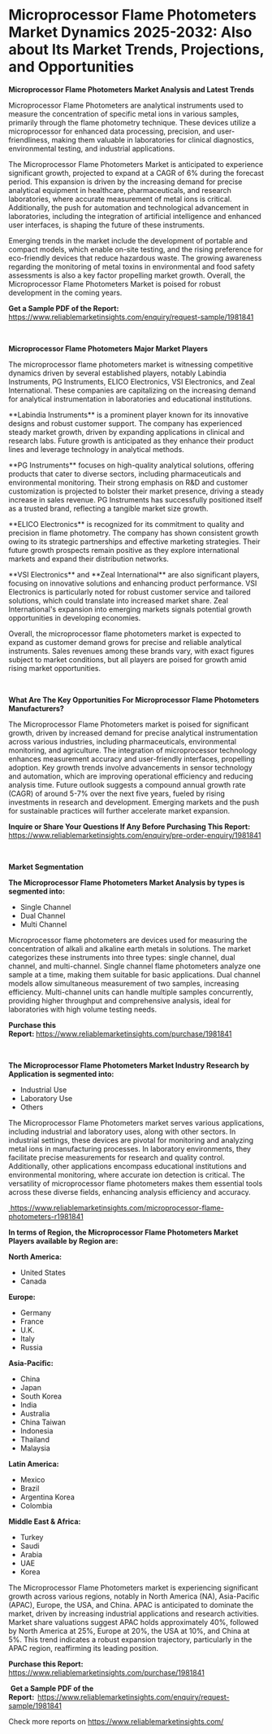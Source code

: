 <p><h1>Microprocessor Flame Photometers Market Dynamics 2025-2032: Also about Its Market Trends, Projections, and Opportunities</h1></p><p><strong>Microprocessor Flame Photometers Market Analysis and Latest Trends</strong></p>
<p><p>Microprocessor Flame Photometers are analytical instruments used to measure the concentration of specific metal ions in various samples, primarily through the flame photometry technique. These devices utilize a microprocessor for enhanced data processing, precision, and user-friendliness, making them valuable in laboratories for clinical diagnostics, environmental testing, and industrial applications.</p><p>The Microprocessor Flame Photometers Market is anticipated to experience significant growth, projected to expand at a CAGR of 6% during the forecast period. This expansion is driven by the increasing demand for precise analytical equipment in healthcare, pharmaceuticals, and research laboratories, where accurate measurement of metal ions is critical. Additionally, the push for automation and technological advancement in laboratories, including the integration of artificial intelligence and enhanced user interfaces, is shaping the future of these instruments.</p><p>Emerging trends in the market include the development of portable and compact models, which enable on-site testing, and the rising preference for eco-friendly devices that reduce hazardous waste. The growing awareness regarding the monitoring of metal toxins in environmental and food safety assessments is also a key factor propelling market growth. Overall, the Microprocessor Flame Photometers Market is poised for robust development in the coming years.</p></p>
<p><strong>Get a Sample PDF of the Report:&nbsp;</strong> <a href="https://www.reliablemarketinsights.com/enquiry/request-sample/1981841?utm_campaign=2221&utm_medium=2&utm_source=Github&utm_content=ia&utm_term=02032025&utm_id=microprocessor-flame-photometers">https://www.reliablemarketinsights.com/enquiry/request-sample/1981841</a></p>
<p>&nbsp;</p>
<p><strong>Microprocessor Flame Photometers Major Market Players</strong></p>
<p><p>The microprocessor flame photometers market is witnessing competitive dynamics driven by several established players, notably Labindia Instruments, PG Instruments, ELICO Electronics, VSI Electronics, and Zeal International. These companies are capitalizing on the increasing demand for analytical instrumentation in laboratories and educational institutions.</p><p>**Labindia Instruments** is a prominent player known for its innovative designs and robust customer support. The company has experienced steady market growth, driven by expanding applications in clinical and research labs. Future growth is anticipated as they enhance their product lines and leverage technology in analytical methods.</p><p>**PG Instruments** focuses on high-quality analytical solutions, offering products that cater to diverse sectors, including pharmaceuticals and environmental monitoring. Their strong emphasis on R&D and customer customization is projected to bolster their market presence, driving a steady increase in sales revenue. PG Instruments has successfully positioned itself as a trusted brand, reflecting a tangible market size growth.</p><p>**ELICO Electronics** is recognized for its commitment to quality and precision in flame photometry. The company has shown consistent growth owing to its strategic partnerships and effective marketing strategies. Their future growth prospects remain positive as they explore international markets and expand their distribution networks.</p><p>**VSI Electronics** and **Zeal International** are also significant players, focusing on innovative solutions and enhancing product performance. VSI Electronics is particularly noted for robust customer service and tailored solutions, which could translate into increased market share. Zeal International's expansion into emerging markets signals potential growth opportunities in developing economies.</p><p>Overall, the microprocessor flame photometers market is expected to expand as customer demand grows for precise and reliable analytical instruments. Sales revenues among these brands vary, with exact figures subject to market conditions, but all players are poised for growth amid rising market opportunities.</p></p>
<p>&nbsp;</p>
<p><strong>What Are The Key Opportunities For Microprocessor Flame Photometers Manufacturers?</strong></p>
<p><p>The Microprocessor Flame Photometers market is poised for significant growth, driven by increased demand for precise analytical instrumentation across various industries, including pharmaceuticals, environmental monitoring, and agriculture. The integration of microprocessor technology enhances measurement accuracy and user-friendly interfaces, propelling adoption. Key growth trends involve advancements in sensor technology and automation, which are improving operational efficiency and reducing analysis time. Future outlook suggests a compound annual growth rate (CAGR) of around 5-7% over the next five years, fueled by rising investments in research and development. Emerging markets and the push for sustainable practices will further accelerate market expansion.</p></p>
<p><strong>Inquire or Share Your Questions If Any Before Purchasing This Report:</strong> <a href="https://www.reliablemarketinsights.com/enquiry/pre-order-enquiry/1981841?utm_campaign=2221&utm_medium=2&utm_source=Github&utm_content=ia&utm_term=02032025&utm_id=microprocessor-flame-photometers">https://www.reliablemarketinsights.com/enquiry/pre-order-enquiry/1981841</a></p>
<p>&nbsp;</p>
<p><strong>Market Segmentation</strong></p>
<p><strong>The Microprocessor Flame Photometers Market Analysis by types is segmented into:</strong></p>
<p><ul><li>Single Channel</li><li>Dual Channel</li><li>Multi Channel</li></ul></p>
<p><p>Microprocessor flame photometers are devices used for measuring the concentration of alkali and alkaline earth metals in solutions. The market categorizes these instruments into three types: single channel, dual channel, and multi-channel. Single channel flame photometers analyze one sample at a time, making them suitable for basic applications. Dual channel models allow simultaneous measurement of two samples, increasing efficiency. Multi-channel units can handle multiple samples concurrently, providing higher throughput and comprehensive analysis, ideal for laboratories with high volume testing needs.</p></p>
<p><strong>Purchase this Report:&nbsp;</strong><a href="https://www.reliablemarketinsights.com/purchase/1981841?utm_campaign=2221&utm_medium=2&utm_source=Github&utm_content=ia&utm_term=02032025&utm_id=microprocessor-flame-photometers">https://www.reliablemarketinsights.com/purchase/1981841</a></p>
<p>&nbsp;</p>
<p><strong>The Microprocessor Flame Photometers Market Industry Research by Application is segmented into:</strong></p>
<p><ul><li>Industrial Use</li><li>Laboratory Use</li><li>Others</li></ul></p>
<p><p>The Microprocessor Flame Photometers market serves various applications, including industrial and laboratory uses, along with other sectors. In industrial settings, these devices are pivotal for monitoring and analyzing metal ions in manufacturing processes. In laboratory environments, they facilitate precise measurements for research and quality control. Additionally, other applications encompass educational institutions and environmental monitoring, where accurate ion detection is critical. The versatility of microprocessor flame photometers makes them essential tools across these diverse fields, enhancing analysis efficiency and accuracy.</p></p>
<p><a href="https://www.reliablemarketinsights.com/microprocessor-flame-photometers-r1981841?utm_campaign=2221&utm_medium=2&utm_source=Github&utm_content=ia&utm_term=02032025&utm_id=microprocessor-flame-photometers">&nbsp;https://www.reliablemarketinsights.com/microprocessor-flame-photometers-r1981841</a></p>
<p><strong>In terms of Region, the Microprocessor Flame Photometers Market Players available by Region are:</strong></p>
<p>
    <p> <strong> North America: </strong>
        <ul>
            <li>United States</li>
            <li>Canada</li>
        </ul>
        </p> 
    <p> <strong> Europe: </strong>
        <ul>
            <li>Germany</li>
            <li>France</li>
            <li>U.K.</li>
            <li>Italy</li>
            <li>Russia</li>
        </ul>
        </p> 
    <p> <strong> Asia-Pacific: </strong>
        <ul>
            <li>China</li>
            <li>Japan</li>
            <li>South Korea</li>
            <li>India</li>
            <li>Australia</li>
            <li>China Taiwan</li>
            <li>Indonesia</li>
            <li>Thailand</li>
            <li>Malaysia</li>
        </ul>
        </p> 
    <p> <strong> Latin America: </strong>
        <ul>
            <li>Mexico</li>
            <li>Brazil</li>
            <li>Argentina Korea</li>
            <li>Colombia</li>
        </ul>
        </p> 
    <p> <strong> Middle East & Africa: </strong>
        <ul>
            <li>Turkey</li>
            <li>Saudi</li>
            <li>Arabia</li>
            <li>UAE</li>
            <li>Korea</li>
        </ul>
    </p>
    </p>
<p><p>The Microprocessor Flame Photometers market is experiencing significant growth across various regions, notably in North America (NA), Asia-Pacific (APAC), Europe, the USA, and China. APAC is anticipated to dominate the market, driven by increasing industrial applications and research activities. Market share valuations suggest APAC holds approximately 40%, followed by North America at 25%, Europe at 20%, the USA at 10%, and China at 5%. This trend indicates a robust expansion trajectory, particularly in the APAC region, reaffirming its leading position.</p></p>
<p><strong>Purchase this Report: </strong><a href="https://www.reliablemarketinsights.com/purchase/1981841?utm_campaign=2221&utm_medium=2&utm_source=Github&utm_content=ia&utm_term=02032025&utm_id=microprocessor-flame-photometers">https://www.reliablemarketinsights.com/purchase/1981841</a></p>
<p>&nbsp;<strong>Get a Sample PDF of the Report:&nbsp;&nbsp;</strong><a href="https://www.reliablemarketinsights.com/enquiry/request-sample/1981841?utm_campaign=2221&utm_medium=2&utm_source=Github&utm_content=ia&utm_term=02032025&utm_id=microprocessor-flame-photometers">https://www.reliablemarketinsights.com/enquiry/request-sample/1981841</a></p>
<p><strong></strong></p>
<p>Check more reports on <a href="https://www.reliablemarketinsights.com/?utm_campaign=2221&utm_medium=2&utm_source=Github&utm_content=ia&utm_term=02032025&utm_id=microprocessor-flame-photometers">https://www.reliablemarketinsights.com/</a></p>